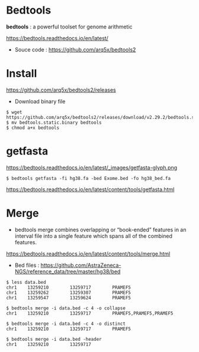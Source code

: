 # Bedtools
**bedtools** : a powerful toolset for genome arithmetic

<https://bedtools.readthedocs.io/en/latest/>

- Souce code : <https://github.com/arq5x/bedtools2>


# Install
<https://github.com/arq5x/bedtools2/releases>

- Download binary file
```
$ wget https://github.com/arq5x/bedtools2/releases/download/v2.29.2/bedtools.static.binary
$ mv bedtools.static.binary bedtools
$ chmod a+x bedtools
```

# getfasta
<https://bedtools.readthedocs.io/en/latest/_images/getfasta-glyph.png>
```
$ bedtools getfasta -fi hg38.fa -bed Exome.bed -fo hg38_bed.fa
```
<https://bedtools.readthedocs.io/en/latest/content/tools/getfasta.html>

# Merge
- bedtools merge combines overlapping or “book-ended” features in an interval file into a single feature which spans all of the combined features.

<https://bedtools.readthedocs.io/en/latest/content/tools/merge.html>


- Bed files : <https://github.com/AstraZeneca-NGS/reference_data/tree/master/hg38/bed>

```
$ less data.bed
chr1    13259210        13259717        PRAMEF5
chr1    13259262        13259307        PRAMEF5
chr1    13259547        13259624        PRAMEF5

$ bedtools merge -i data.bed -c 4 -o collapse
chr1    13259210        13259717        PRAMEF5,PRAMEF5,PRAMEF5

$ bedtools merge -i data.bed -c 4 -o distinct
chr1    13259210        13259717        PRAMEF5

$ bedtools merge -i data.bed -header
chr1    13259210        13259717   
```
